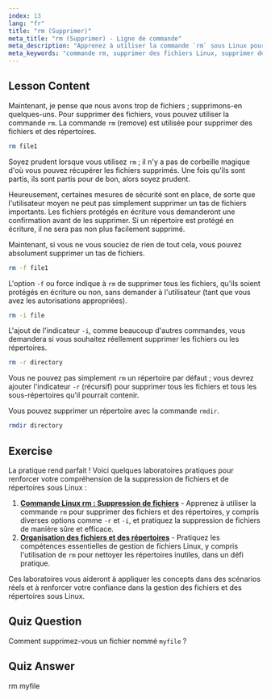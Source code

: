```yaml
---
index: 13
lang: "fr"
title: "rm (Supprimer)"
meta_title: "rm (Supprimer) - Ligne de commande"
meta_description: "Apprenez à utiliser la commande `rm` sous Linux pour supprimer en toute sécurité des fichiers et des répertoires. Comprenez les options comme -f, -i, -r et rmdir. Commencez votre parcours Linux !"
meta_keywords: "commande rm, supprimer des fichiers Linux, supprimer des répertoires, tutoriel Linux, Linux débutant, rmdir, guide Linux"
---
```


## Lesson Content

Maintenant, je pense que nous avons trop de fichiers ; supprimons-en quelques-uns. Pour supprimer des fichiers, vous pouvez utiliser la commande `rm`. La commande `rm` (remove) est utilisée pour supprimer des fichiers et des répertoires.

```bash
rm file1
```

Soyez prudent lorsque vous utilisez `rm` ; il n'y a pas de corbeille magique d'où vous pouvez récupérer les fichiers supprimés. Une fois qu'ils sont partis, ils sont partis pour de bon, alors soyez prudent.

Heureusement, certaines mesures de sécurité sont en place, de sorte que l'utilisateur moyen ne peut pas simplement supprimer un tas de fichiers importants. Les fichiers protégés en écriture vous demanderont une confirmation avant de les supprimer. Si un répertoire est protégé en écriture, il ne sera pas non plus facilement supprimé.

Maintenant, si vous ne vous souciez de rien de tout cela, vous pouvez absolument supprimer un tas de fichiers.

```bash
rm -f file1
```

L'option `-f` ou force indique à `rm` de supprimer tous les fichiers, qu'ils soient protégés en écriture ou non, sans demander à l'utilisateur (tant que vous avez les autorisations appropriées).

```bash
rm -i file
```

L'ajout de l'indicateur `-i`, comme beaucoup d'autres commandes, vous demandera si vous souhaitez réellement supprimer les fichiers ou les répertoires.

```bash
rm -r directory
```

Vous ne pouvez pas simplement `rm` un répertoire par défaut ; vous devrez ajouter l'indicateur `-r` (récursif) pour supprimer tous les fichiers et tous les sous-répertoires qu'il pourrait contenir.

Vous pouvez supprimer un répertoire avec la commande `rmdir`.

```bash
rmdir directory
```

## Exercise

La pratique rend parfait ! Voici quelques laboratoires pratiques pour renforcer votre compréhension de la suppression de fichiers et de répertoires sous Linux :

1. **[Commande Linux rm : Suppression de fichiers](https://labex.io/fr/labs/linux-linux-rm-command-file-removing-209741)** - Apprenez à utiliser la commande `rm` pour supprimer des fichiers et des répertoires, y compris diverses options comme `-r` et `-i`, et pratiquez la suppression de fichiers de manière sûre et efficace.
2. **[Organisation des fichiers et des répertoires](https://labex.io/fr/labs/linux-organizing-files-and-directories-387877)** - Pratiquez les compétences essentielles de gestion de fichiers Linux, y compris l'utilisation de `rm` pour nettoyer les répertoires inutiles, dans un défi pratique.

Ces laboratoires vous aideront à appliquer les concepts dans des scénarios réels et à renforcer votre confiance dans la gestion des fichiers et des répertoires sous Linux.

## Quiz Question

Comment supprimez-vous un fichier nommé `myfile` ?

## Quiz Answer

rm myfile